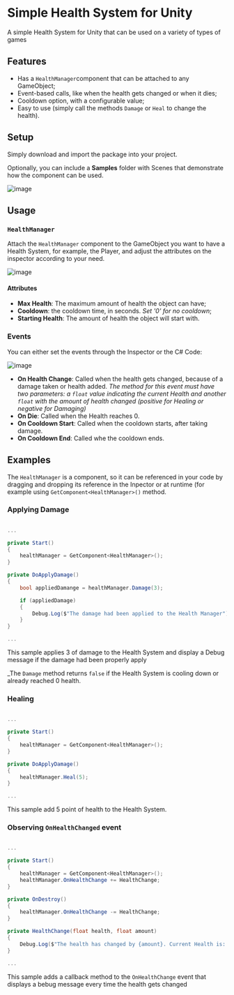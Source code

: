 # Simple Health System for Unity

A simple Health System for Unity that can be used on a variety of types of games

## Features 

- Has a `HealthManager`component that can be attached to any GameObject;
- Event-based calls, like when the health gets changed or when it dies;
- Cooldown option, with a configurable value;
- Easy to use (simply call the methods `Damage` or `Heal` to change the health).

## Setup

Simply download and import the package into your project.

Optionally, you can include a **Samples** folder with Scenes that demonstrate how the component can be used.

![image](https://user-images.githubusercontent.com/1856860/216791755-97577ac5-1fe3-490d-aeeb-46de8a009e8c.png)

## Usage

### `HealthManager`

Attach the `HealthManager` component to the GameObject you want to have a Health System, for example, the Player, and adjust the attributes on the inspector according to your need.

![image](https://user-images.githubusercontent.com/1856860/216790567-cdf1fb29-c41e-4cbc-aa5e-39096b30efe8.png)

#### Attributes

- **Max Health**: The maximum amount of health the object can have;
- **Cooldown**: the cooldown time, in seconds. _Set '0' for no cooldown_;
- **Starting Health**: The amount of health the object will start with.

### Events

You can either set the events through the Inspector or the C# Code:

![image](https://user-images.githubusercontent.com/1856860/216790715-e727353a-c1b5-4e35-aa96-a1284c7c3690.png)

- **On Health Change**: Called when the health gets changed, because of a damage taken or health added.
_The method for this event must have two parameters: a `float` value indicating the current Health and another `float` with the amount of health changed (positive for Healing or negative for Damaging)_
- **On Die**: Called when the Health reaches 0.
- **On Cooldown Start**: Called when the cooldown starts, after taking damage.
- **On Cooldown End**: Called whe the cooldown ends.

## Examples

The `HealthManager` is a component, so it can be referenced in your code by dragging and dropping its reference in the Inpector or at runtime (for example using `GetComponent<HealthManager>()` method.

### Applying Damage

```csharp

...

private Start()
{
    healthManager = GetComponent<HealthManager>();
}

private DoApplyDamage()
{
    bool appliedDamange = healthManager.Damage(3);

    if (appliedDamage)
    {
        Debug.Log($"The damage had been applied to the Health Manager");
    }
}

...

```
This sample applies 3 of damage to the Health System and display a Debug message if the damage had been properly apply

_The `Damage` method returns `false` if the Health System is cooling down or already reached 0 health.

### Healing

```csharp

...

private Start()
{
    healthManager = GetComponent<HealthManager>();
}

private DoApplyDamage()
{
    healthManager.Heal(5);
}

...

```

This sample add 5 point of health to the Health System.

### Observing `OnHealthChanged` event

```csharp

...

private Start()
{
    healthManager = GetComponent<HealthManager>();
    healthManager.OnHealthChange += HealthChange;
}

private OnDestroy()
{
    healthManager.OnHealthChange -= HealthChange;
}

private HealthChange(float health, float amount)
{
    Debug.Log($"The health has changed by {amount}. Current Health is: {health}");
}

...

```

This sample adds a callback method to the `OnHealthChange` event that displays a bebug message every time the health gets changed
